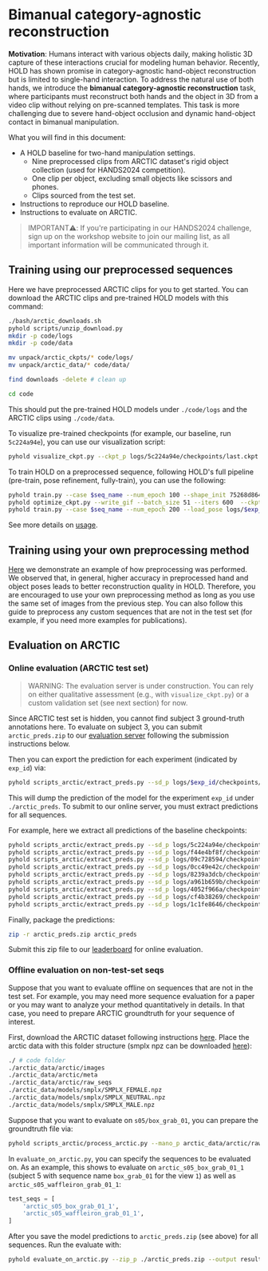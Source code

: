 # Bimanual category-agnostic reconstruction

**Motivation**: Humans interact with various objects daily, making holistic 3D capture of these interactions crucial for modeling human behavior. Recently, HOLD has shown promise in category-agnostic hand-object reconstruction but is limited to single-hand interaction. To address the natural use of both hands, we introduce the **bimanual category-agnostic reconstruction** task, where participants must reconstruct both hands and the object in 3D from a video clip without relying on pre-scanned templates. This task is more challenging due to severe hand-object occlusion and dynamic hand-object contact in bimanual manipulation. 

What you will find in this document:

- A HOLD baseline for two-hand manipulation settings.
    - Nine preprocessed clips from ARCTIC dataset's rigid object collection (used for HANDS2024 competition).
    - One clip per object, excluding small objects like scissors and phones.
    - Clips sourced from the test set.
- Instructions to reproduce our HOLD baseline.
- Instructions to evaluate on ARCTIC.

> IMPORTANT⚠️: If you're participating in our HANDS2024 challenge, sign up on the workshop website to join our mailing list, as all important information will be communicated through it.


## Training using our preprocessed sequences

Here we have preprocessed ARCTIC clips for you to get started. You can download the ARCTIC clips and pre-trained HOLD models with this command:

```bash
./bash/arctic_downloads.sh
pyhold scripts/unzip_download.py
mkdir -p code/logs
mkdir -p code/data

mv unpack/arctic_ckpts/* code/logs/
mv unpack/arctic_data/* code/data/

find downloads -delete # clean up

cd code
```

This should put the pre-trained HOLD models under `./code/logs` and the ARCTIC clips using `./code/data`.

To visualize pre-trained checkpoints (for example, our baseline, run `5c224a94e`), you can use our visualization script:

```bash
pyhold visualize_ckpt.py --ckpt_p logs/5c224a94e/checkpoints/last.ckpt --ours
```

To train HOLD on a preprocessed sequence, following HOLD's full pipeline (pre-train, pose refinement, fully-train), you can use the following:

```bash
pyhold train.py --case $seq_name --num_epoch 100 --shape_init 75268d864 # this yield exp_id 
pyhold optimize_ckpt.py --write_gif --batch_size 51 --iters 600  --ckpt_p logs/$exp_id/checkpoints/last.ckpt
pyhold train.py --case $seq_name --num_epoch 200 --load_pose logs/$exp_id/checkpoints/last.pose_ref --shape_init 75268d864 # this yield another exp_id
```

See more details on [usage](usage.md).

## Training using your own preprocessing method

[Here](custom_arctic.md) we demonstrate an example of how preprocessing was performed. We observed that, in general, higher accuracy in preprocessed hand and object poses leads to better reconstruction quality in HOLD. Therefore, you are encouraged to use your own preprocessing method as long as you use the same set of images from the previous step. You can also follow this guide to preprocess any custom sequences that are not in the test set (for example, if you need more examples for publications).

## Evaluation on ARCTIC

### Online evaluation (ARCTIC test set)

> WARNING: The evaluation server is under construction. You can rely on either qualitative assessment (e.g., with `visualize_ckpt.py`) or a custom validation set (see next section) for now.

Since ARCTIC test set is hidden, you cannot find subject 3 ground-truth annotations here. To evaluate on subject 3, you can submit `arctic_preds.zip` to our [evaluation server](https://arctic-leaderboard.is.tuebingen.mpg.de/) following the submission instructions below. 

Then you can export the prediction for each experiment (indicated by `exp_id`) via:

```bash
pyhold scripts_arctic/extract_preds.py --sd_p logs/$exp_id/checkpoints/last.ckpt
```

This will dump the prediction of the model for the experiment `exp_id` under `./arctic_preds`. To submit to our online server, you must extract predictions for all sequences.

For example, here we extract all predictions of the baseline checkpoints:

```bash
pyhold scripts_arctic/extract_preds.py --sd_p logs/5c224a94e/checkpoints/last.ckpt
pyhold scripts_arctic/extract_preds.py --sd_p logs/f44e4bf8f/checkpoints/last.ckpt
pyhold scripts_arctic/extract_preds.py --sd_p logs/09c728594/checkpoints/last.ckpt
pyhold scripts_arctic/extract_preds.py --sd_p logs/0cc49e42c/checkpoints/last.ckpt
pyhold scripts_arctic/extract_preds.py --sd_p logs/8239a3dcb/checkpoints/last.ckpt
pyhold scripts_arctic/extract_preds.py --sd_p logs/a961b659b/checkpoints/last.ckpt
pyhold scripts_arctic/extract_preds.py --sd_p logs/4052f966a/checkpoints/last.ckpt
pyhold scripts_arctic/extract_preds.py --sd_p logs/cf4b38269/checkpoints/last.ckpt
pyhold scripts_arctic/extract_preds.py --sd_p logs/1c1fe8646/checkpoints/last.ckpt
```

Finally, package the predictions:

```bash
zip -r arctic_preds.zip arctic_preds
```

Submit this zip file to our [leaderboard](https://arctic-leaderboard.is.tuebingen.mpg.de/leaderboard) for online evaluation. 

### Offline evaluation on non-test-set seqs

Suppose that you want to evaluate offline on sequences that are not in the test set. For example, you may need more sequence evaluation for a paper or you may want to analyze your method quantitatively in details. In that case, you need to prepare ARCTIC groundtruth for your sequence of interest. 

First, download the ARCTIC dataset following instructions [here](https://github.com/zc-alexfan/arctic). Place the arctic data with this folder structure (smplx npz can be downloaded [here](https://smpl-x.is.tue.mpg.de/)):

```bash
./ # code folder
./arctic_data/arctic/images
./arctic_data/arctic/meta
./arctic_data/arctic/raw_seqs
./arctic_data/models/smplx/SMPLX_FEMALE.npz
./arctic_data/models/smplx/SMPLX_NEUTRAL.npz
./arctic_data/models/smplx/SMPLX_MALE.npz
```

Suppose that you want to evaluate on `s05/box_grab_01`, you can prepare the groundtruth file via:

```bash
pyhold scripts_arctic/process_arctic.py --mano_p arctic_data/arctic/raw_seqs/s05/box_grab_01.mano.npy
```

In `evaluate_on_arctic.py`, you can specify the sequences to be evaluated on. As an example, this shows to evaluate on `arctic_s05_box_grab_01_1` (subject 5 with sequence name `box_grab_01` for the view `1`) as well as `arctic_s05_waffleiron_grab_01_1`:

```python
test_seqs = [
    'arctic_s05_box_grab_01_1', 
    'arctic_s05_waffleiron_grab_01_1', 
]
```

After you save the model predictions to `arctic_preds.zip` (see above) for all sequences. Run the evaluate with: 

```bash
pyhold evaluate_on_arctic.py --zip_p ./arctic_preds.zip --output results
```

